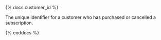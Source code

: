 {% docs customer_id %}

The unique identifier for a customer who has purchased or cancelled a subscription.
 
{% enddocs %}